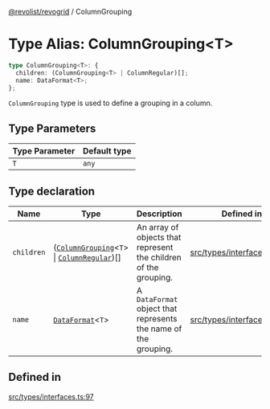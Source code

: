 [@revolist/revogrid](README.md) / ColumnGrouping

# Type Alias: ColumnGrouping\<T\>

```ts
type ColumnGrouping<T>: {
  children: (ColumnGrouping<T> | ColumnRegular)[];
  name: DataFormat<T>;
};
```

`ColumnGrouping` type is used to define a grouping in a column.

## Type Parameters

| Type Parameter | Default type |
| ------ | ------ |
| `T` | `any` |

## Type declaration

| Name | Type | Description | Defined in |
| ------ | ------ | ------ | ------ |
| `children` | ([`ColumnGrouping`](TypeAlias.ColumnGrouping.md)\<`T`\> \| [`ColumnRegular`](Interface.ColumnRegular.md))[] | An array of objects that represent the children of the grouping. | [src/types/interfaces.ts:101](https://github.com/revolist/revogrid/blob/e3c4d102f429c82d34023490b300d210ef8d9573/src/types/interfaces.ts#L101) |
| `name` | [`DataFormat`](TypeAlias.DataFormat.md)\<`T`\> | A `DataFormat` object that represents the name of the grouping. | [src/types/interfaces.ts:105](https://github.com/revolist/revogrid/blob/e3c4d102f429c82d34023490b300d210ef8d9573/src/types/interfaces.ts#L105) |

## Defined in

[src/types/interfaces.ts:97](https://github.com/revolist/revogrid/blob/e3c4d102f429c82d34023490b300d210ef8d9573/src/types/interfaces.ts#L97)
